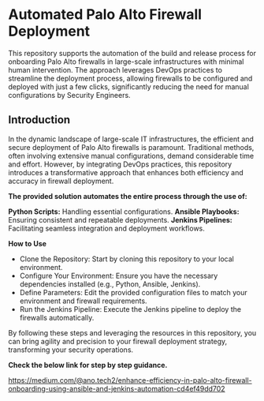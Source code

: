 # **Automated Palo Alto Firewall Deployment**

This repository supports the automation of the build and release process for onboarding Palo Alto firewalls in large-scale infrastructures with minimal human intervention. The approach leverages DevOps practices to streamline the deployment process, allowing firewalls to be configured and deployed with just a few clicks, significantly reducing the need for manual configurations by Security Engineers.

## **Introduction**

In the dynamic landscape of large-scale IT infrastructures, the efficient and secure deployment of Palo Alto firewalls is paramount. Traditional methods, often involving extensive manual configurations, demand considerable time and effort. However, by integrating DevOps practices, this repository introduces a transformative approach that enhances both efficiency and accuracy in firewall deployment.

**The provided solution automates the entire process through the use of:**

**Python Scripts:** Handling essential configurations.
**Ansible Playbooks:** Ensuring consistent and repeatable deployments.
**Jenkins Pipelines:** Facilitating seamless integration and deployment workflows.

**How to Use**
- Clone the Repository: Start by cloning this repository to your local environment.
- Configure Your Environment: Ensure you have the necessary dependencies installed (e.g., Python, Ansible, Jenkins).
- Define Parameters: Edit the provided configuration files to match your environment and firewall requirements.
- Run the Jenkins Pipeline: Execute the Jenkins pipeline to deploy the firewalls automatically.

By following these steps and leveraging the resources in this repository, you can bring agility and precision to your firewall deployment strategy, transforming your security operations.

**Check the below link for step by step guidance.**

https://medium.com/@ano.tech2/enhance-efficiency-in-palo-alto-firewall-onboarding-using-ansible-and-jenkins-automation-cd4ef49dd702
